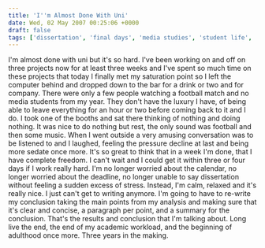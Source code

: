 ```yaml
---
title: 'I''m Almost Done With Uni'
date: Wed, 02 May 2007 00:25:06 +0000
draft: false
tags: ['dissertation', 'final days', 'media studies', 'student life', 'university']
---
```


I'm almost done with uni but it's so hard. I've been working on and off on three projects now for at least three weeks and I've spent so much time on these projects that today I finally met my saturation point so I left the computer behind and dropped down to the bar for a drink or two and for company. There were only a few people watching a football match and no media students from my year. They don't have the luxury I have, of being able to leave everything for an hour or two before coming back to it and I do. I took one of the booths and sat there thinking of nothing and doing nothing. It was nice to do nothing but rest, the only sound was football and then some music. When I went outside a very amusing conversation was to be listened to and I laughed, feeling the pressure decline at last and being more sedate once more. It's so great to think that in a week I'm done, that I have complete freedom. I can't wait and I could get it within three or four days if I work really hard. I'm no longer worried about the calendar, no longer worried about the deadline, no longer unable to say dissertation without feeling a sudden excess of stress. Instead, I'm calm, relaxed and it's really nice. I just can't get to writing anymore. I'm going to have to re-write my conclusion taking the main points from my analysis and making sure that it's clear and concise, a paragraph per point, and a summary for the conclusion. That's the results and conclusion that I'm talking about. Long live the end, the end of my academic workload, and the beginning of adulthood once more. Three years in the making.